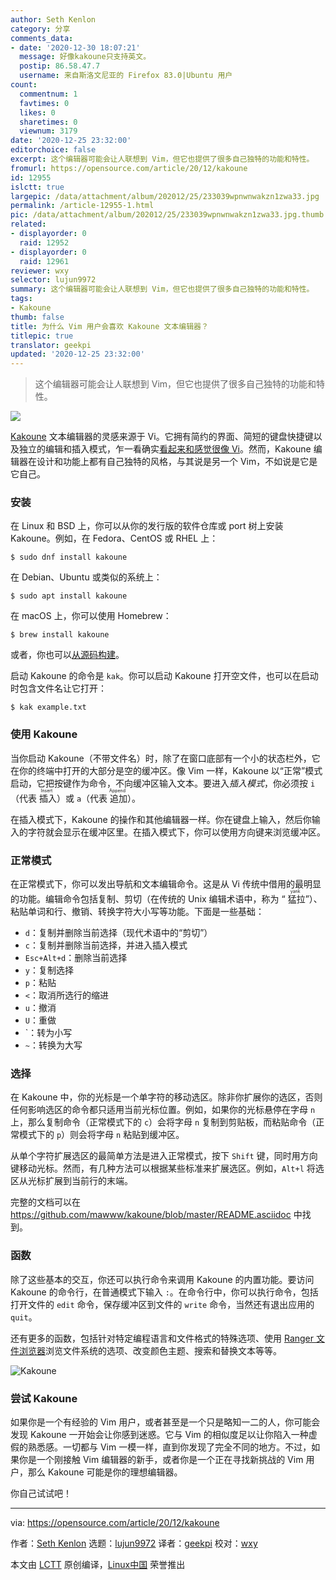 ```yaml
---
author: Seth Kenlon
category: 分享
comments_data:
- date: '2020-12-30 18:07:21'
  message: 好像kakoune只支持英文。
  postip: 86.58.47.7
  username: 来自斯洛文尼亚的 Firefox 83.0|Ubuntu 用户
count:
  commentnum: 1
  favtimes: 0
  likes: 0
  sharetimes: 0
  viewnum: 3179
date: '2020-12-25 23:32:00'
editorchoice: false
excerpt: 这个编辑器可能会让人联想到 Vim，但它也提供了很多自己独特的功能和特性。
fromurl: https://opensource.com/article/20/12/kakoune
id: 12955
islctt: true
largepic: /data/attachment/album/202012/25/233039wpnwnwakzn1zwa33.jpg
permalink: /article-12955-1.html
pic: /data/attachment/album/202012/25/233039wpnwnwakzn1zwa33.jpg.thumb.jpg
related:
- displayorder: 0
  raid: 12952
- displayorder: 0
  raid: 12961
reviewer: wxy
selector: lujun9972
summary: 这个编辑器可能会让人联想到 Vim，但它也提供了很多自己独特的功能和特性。
tags:
- Kakoune
thumb: false
title: 为什么 Vim 用户会喜欢 Kakoune 文本编辑器？
titlepic: true
translator: geekpi
updated: '2020-12-25 23:32:00'
---
```



> 
> 这个编辑器可能会让人联想到 Vim，但它也提供了很多自己独特的功能和特性。
> 
> 
> 


![](/data/attachment/album/202012/25/233039wpnwnwakzn1zwa33.jpg)


[Kakoune](https://kakoune.org/) 文本编辑器的灵感来源于 Vi。它拥有简约的界面、简短的键盘快捷键以及独立的编辑和插入模式，乍一看确实[看起来和感觉很像 Vi](/article-12947-1.html)。然而，Kakoune 编辑器在设计和功能上都有自己独特的风格，与其说是另一个 Vim，不如说是它是它自己。


### 安装


在 Linux 和 BSD 上，你可以从你的发行版的软件仓库或 port 树上安装 Kakoune。例如，在 Fedora、CentOS 或 RHEL 上：



```
$ sudo dnf install kakoune

```

在 Debian、Ubuntu 或类似的系统上：



```
$ sudo apt install kakoune

```

在 macOS 上，你可以使用 Homebrew：



```
$ brew install kakoune

```

或者，你也可以[从源码构建](https://github.com/mawww/kakoune)。


启动 Kakoune 的命令是 `kak`。你可以启动 Kakoune 打开空文件，也可以在启动时包含文件名让它打开：



```
$ kak example.txt

```

### 使用 Kakoune


当你启动 Kakoune（不带文件名）时，除了在窗口底部有一个小的状态栏外，它在你的终端中打开的大部分是空的缓冲区。像 Vim 一样，Kakoune 以“正常”模式启动，它把按键作为命令，不向缓冲区输入文本。要进入*插入模式*，你必须按 `i`（代表<ruby> 插入 <rt>  Insert </rt></ruby>）或 `a`（代表<ruby> 追加 <rt>  Append </rt></ruby>）。


在插入模式下，Kakoune 的操作和其他编辑器一样。你在键盘上输入，然后你输入的字符就会显示在缓冲区里。在插入模式下，你可以使用方向键来浏览缓冲区。


### 正常模式


在正常模式下，你可以发出导航和文本编辑命令。这是从 Vi 传统中借用的最明显的功能。编辑命令包括复制、剪切（在传统的 Unix 编辑术语中，称为 “<ruby> 猛拉 <rt>  yank </rt></ruby>”）、粘贴单词和行、撤销、转换字符大小写等功能。下面是一些基础：


* `d`：复制并删除当前选择（现代术语中的“剪切”）
* `c`：复制并删除当前选择，并进入插入模式
* `Esc+Alt+d`：删除当前选择
* `y`：复制选择
* `p`：粘贴
* `<`：取消所选行的缩进
* `u`：撤消
* `U`：重做
* `：转为小写
* `~`：转换为大写


### 选择


在 Kakoune 中，你的光标是一个单字符的移动选区。除非你扩展你的选区，否则任何影响选区的命令都只适用当前光标位置。例如，如果你的光标悬停在字母 `n` 上，那么复制命令（正常模式下的 `c`）会将字母 `n` 复制到剪贴板，而粘贴命令（正常模式下的 `p`）则会将字母 `n` 粘贴到缓冲区。


从单个字符扩展选区的最简单方法是进入正常模式，按下 `Shift` 键，同时用方向键移动光标。然而，有几种方法可以根据某些标准来扩展选区。例如，`Alt+l` 将选区从光标扩展到当前行的末端。


完整的文档可以在 <https://github.com/mawww/kakoune/blob/master/README.asciidoc> 中找到。


### 函数


除了这些基本的交互，你还可以执行命令来调用 Kakoune 的内置功能。要访问 Kakoune 的命令行，在普通模式下输入 `:`。在命令行中，你可以执行命令，包括打开文件的 `edit` 命令，保存缓冲区到文件的 `write` 命令，当然还有退出应用的 `quit`。


还有更多的函数，包括针对特定编程语言和文件格式的特殊选项、使用 [Ranger 文件浏览器](https://opensource.com/article/20/3/ranger-file-navigator)浏览文件系统的选项、改变颜色主题、搜索和替换文本等等。


![Kakoune](/data/attachment/album/202012/25/233225xyoiic61kycw25kz.png "Kakoune")


### 尝试 Kakoune


如果你是一个有经验的 Vim 用户，或者甚至是一个只是略知一二的人，你可能会发现 Kakoune 一开始会让你感到迷惑。它与 Vim 的相似度足以让你陷入一种虚假的熟悉感。一切都与 Vim 一模一样，直到你发现了完全不同的地方。不过，如果你是一个刚接触 Vim 编辑器的新手，或者你是一个正在寻找新挑战的 Vim 用户，那么 Kakoune 可能是你的理想编辑器。


你自己试试吧！




---


via: <https://opensource.com/article/20/12/kakoune>


作者：[Seth Kenlon](https://opensource.com/users/seth) 选题：[lujun9972](https://github.com/lujun9972) 译者：[geekpi](https://github.com/geekpi) 校对：[wxy](https://github.com/wxy)


本文由 [LCTT](https://github.com/LCTT/TranslateProject) 原创编译，[Linux中国](https://linux.cn/) 荣誉推出